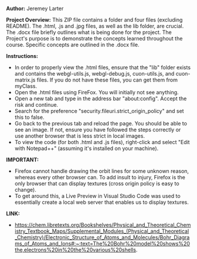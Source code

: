 <b>Author:</b> Jeremey Larter

<b>Project Overview:</b> This ZIP file contains a folder and four files (excluding README). The .html, .js and .jpg files, as well as the lib folder, are crucial. The .docx file briefly outlines what is being done for the project.
The Project's purpose is to demonstrate the concepts learned throughout the course. Specific concepts are outlined in the .docx file.

<b>Instructions:</b>
  - In order to properly view the .html files, ensure that the "lib" folder exists and contains the webgl-utils.js, webgl-debug.js, cuon-utils.js, and cuon-matrix.js files. If you do not have these files, you can get them from myClass.
  - Open the .html files using FireFox. You will initially not see anything.
  - Open a new tab and type in the address bar "about:config". Accept the risk and continue.
  - Search for the preference "security.fileuri.strict_origin_policy" and set this to false.
  - Go back to the previous tab and reload the page. You should be able to see an image. If not, ensure you have followed the steps correctly or use another browser that is less strict in local images.
  - To view the code (for both .html and .js files), right-click and select "Edit with Notepad++" (assuming it's installed on your machine).

<b>IMPORTANT:</b>
  - Firefox cannot handle drawing the orbit lines for some unknown reason, whereas every other browser can. To add insult to injury, Firefox is the only browser that can display textures (cross origin policy is easy to change).
  - To get around this, a Live Preview in Visual Studio Code was used to essentially create a local web server that enables us to display textures.

<b>LINK:</b>
  - https://chem.libretexts.org/Bookshelves/Physical_and_Theoretical_Chemistry_Textbook_Maps/Supplemental_Modules_(Physical_and_Theoretical_Chemistry)/Electronic_Structure_of_Atoms_and_Molecules/Bohr_Diagrams_of_Atoms_and_Ions#:~:text=The%20Bohr%20model%20shows%20the,electrons%20in%20the%20various%20shells.
